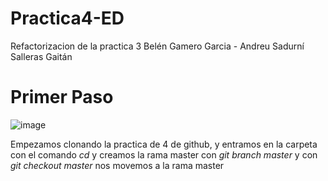 # Practica4-ED
Refactorizacion de la practica 3
Belén Gamero Garcia - Andreu Sadurní Salleras Gaitán


# Primer Paso
![image](https://user-images.githubusercontent.com/91564971/158904252-8213151d-38f9-4397-83be-e803f02d00a8.png)

Empezamos clonando la practica de 4 de github, y entramos en la carpeta con el comando _cd_ y creamos la rama master con _git branch master_ y con _git checkout master_ nos movemos a la rama master

